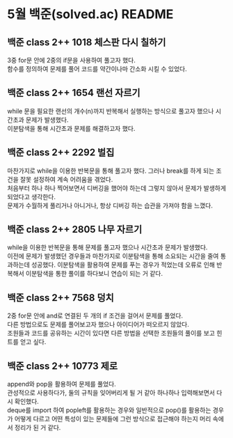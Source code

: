 # 5월 백준(solved.ac) README

## 백준 class 2++ 1018 체스판 다시 칠하기
3중 for문 안에 2중의 if문을 사용하여 풀고자 했다.  
함수를 정의하여 문제를 풀어 코드를 약간이나마 간소화 시킬 수 있었다.  

## 백준 class 2++ 1654 랜선 자르기
while 문을 필요한 랜선의 개수(n)까지 반복해서 실행하는 방식으로 풀고자 했으나 시간초과 문제가 발생했다.  
이분탐색을 통해 시간초과 문제를 해결하고자 했다.

## 백준 class 2++ 2292 벌집
마찬가지로 while을 이용한 반복문을 통해 풀고자 했다. 그러나 break를 하게 되는 조건을 잘못 설정하여 계속 어려움을 겪었다.  
처음부터 하나 하나 찍어보면서 디버깅을 했어야 하는데 그렇지 않아서 문제가 발생하게 되었다고 생각한다.  
문제가 수월하게 풀리거나 아니거나, 항상 디버깅 하는 습관을 가져야 함을 느꼈다.  

## 백준 class 2++ 2805 나무 자르기
while을 이용한 반복문을 통해 문제를 풀고자 했으나 시간초과 문제가 발생했다.  
이전에 문제가 발생했던 경우들과 마찬가지로 이분탐색을 통해 소요되는 시간을 줄여 통과하는데 성공했다. 이분탐색을 활용하여 문제를 푸는 경우가 적었는데 오류로 인해 반복해서 이분탐색을 통한 풀이를 하다보니 연습이 되는 거 같다.  

## 백준 class 2++ 7568 덩치
2중 for문 안에 and로 연결된 두 개의 if 조건을 걸어서 문제를 풀었다.  
다른 방법으로도 문제를 풀어보고자 했으나 아이디어가 떠오르지 않았다.  
조원들과 코드를 공유하는 시간이 있다면 다른 방법을 선택한 조원들의 풀이를 보고 힌트를 얻고 싶다.  

## 백준 class 2++ 10773 제로
append와 pop을 활용하여 문제를 풀었다.  
관성적으로 사용하다가, 둘의 규칙을 잊어버리게 될 거 같아 하나하나 입력해보면서 다시 확인했다.  
deque를 import 하여 popleft를 활용하는 경우와 일반적으로 pop()를 활용하는 경우가 어떻게 다르고 어떤 특성이 있는 문제들에 그런 방식으로 접근해야 하는지 머리 속에서 정리가 된 거 같다.  
